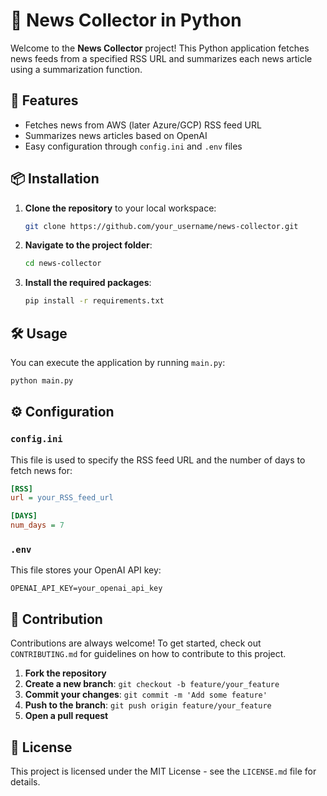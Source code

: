 
# 📰 News Collector in Python

Welcome to the **News Collector** project! This Python application fetches news feeds from a specified RSS URL and summarizes each news article using a summarization function.

## 🚀 Features

- Fetches news from AWS (later Azure/GCP) RSS feed URL
- Summarizes news articles based on OpenAI
- Easy configuration through `config.ini` and `.env` files

## 📦 Installation

1. **Clone the repository** to your local workspace:
    ```sh
    git clone https://github.com/your_username/news-collector.git
    ```
2. **Navigate to the project folder**:
    ```sh
    cd news-collector
    ```
3. **Install the required packages**:
    ```sh
    pip install -r requirements.txt
    ```

## 🛠️ Usage

You can execute the application by running `main.py`:

```sh
python main.py
```

## ⚙️ Configuration

### `config.ini`

This file is used to specify the RSS feed URL and the number of days to fetch news for:

```ini
[RSS]
url = your_RSS_feed_url

[DAYS]
num_days = 7
```

### `.env`

This file stores your OpenAI API key:

```env
OPENAI_API_KEY=your_openai_api_key
```

## 🤝 Contribution

Contributions are always welcome! To get started, check out `CONTRIBUTING.md` for guidelines on how to contribute to this project.

1. **Fork the repository**
2. **Create a new branch**: `git checkout -b feature/your_feature`
3. **Commit your changes**: `git commit -m 'Add some feature'`
4. **Push to the branch**: `git push origin feature/your_feature`
5. **Open a pull request**

## 📄 License

This project is licensed under the MIT License - see the `LICENSE.md` file for details.